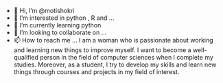 - 👋 Hi, I’m @motishokri
- 👀 I’m interested in python , R and ...
- 🌱 I’m currently learning python
- 💞️ I’m looking to collaborate on ...
- 📫 How to reach me ...
I am a woman who is passionate about working and learning new things to improve myself. I want to become a well-qualified person in the field of computer sciences when I complete my studies. Moreover, as a student, I try to develop my skills and learn new things through courses and projects in my field of interest.
<!---
motishokri/motishokri is a ✨ special ✨ repository because its `README.md` (this file) appears on your GitHub profile.
You can click the Preview link to take a look at your changes.
--->
